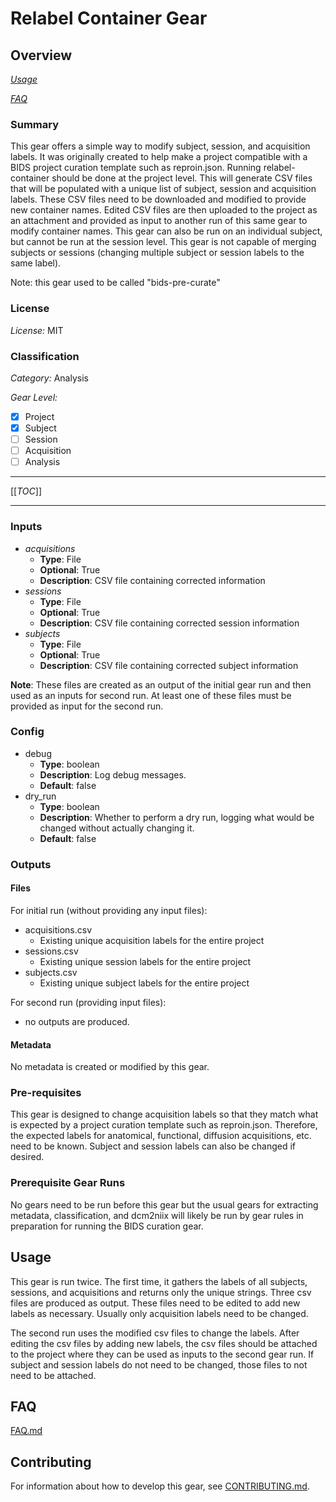 # Relabel Container Gear

## Overview

*[Usage](#usage)*

*[FAQ](#faq)*

### Summary

This gear offers a simple way to modify subject, session, and acquisition labels. It was originally created to help make a project compatible with a BIDS project curation template such as reproin.json. Running relabel-container should be done at the project level.  This will generate CSV files that will be populated with a unique list of subject, session and acquisition labels.  These CSV files need to be downloaded and modified to provide new container names. Edited CSV files are then uploaded to the project as an attachment and provided as input to another run of this same gear to modify container names.  This gear can also be run on an individual subject, but cannot be run at the session level.  This gear is not capable of merging subjects or sessions (changing multiple subject or session labels to the same label).

Note: this gear used to be called "bids-pre-curate"

### License 

*License:* MIT

### Classification

*Category:* Analysis

*Gear Level:*

- [X] Project
- [X] Subject
- [ ] Session
- [ ] Acquisition
- [ ] Analysis

----

[[_TOC_]]

----

### Inputs

* *acquisitions*
    - **Type**: File
    - **Optional**: True
    - **Description**: CSV file containing corrected information
* *sessions*
    - **Type**: File
    - **Optional**: True
    - **Description**: CSV file containing corrected session information
* *subjects*
    - **Type**: File
    - **Optional**: True
    - **Description**: CSV file containing corrected subject information

**Note**: These files are created as an output of the initial gear run and then used as an inputs for second run.  At least one of these files must be provided as input for the second run.

### Config

* debug
    - **Type**: boolean
    - **Description**: Log debug messages.
    - **Default**: false
* dry_run
    - **Type**: boolean
    - **Description**: Whether to perform a dry run, logging what would be changed without actually changing it.
    - **Default**: false

### Outputs

#### Files

For initial run (without providing any input files):
- acquisitions.csv
  - Existing unique acquisition labels for the entire project
- sessions.csv
  - Existing unique session labels for the entire project
- subjects.csv
  - Existing unique subject labels for the entire project

For second run (providing input files):
- no outputs are produced.

#### Metadata

No metadata is created or modified by this gear.

### Pre-requisites

This gear is designed to change acquisition labels so that they match what is expected by a project curation template such as reproin.json.  Therefore, the expected labels for anatomical, functional, diffusion acquisitions, etc. need to be known.  Subject and session labels can also be changed if desired.

### Prerequisite Gear Runs

No gears need to be run before this gear but the usual gears for extracting metadata, classification, and dcm2niix will likely be run by gear rules in preparation for running the BIDS curation gear.

## Usage

This gear is run twice.  The first time, it gathers the labels of all subjects, sessions, and acquisitions and returns only the unique strings.  Three csv files are produced as output.  These files need to be edited to add new labels as necessary.  Usually only acquisition labels need to be changed.  

The second run uses the modified csv files to change the labels.  After editing the csv files by adding new labels, the csv files should be attached to the project where they can be used as inputs to the second gear run.  If subject and session labels do not need to be changed, those files to not need to be attached.

## FAQ

[FAQ.md](FAQ.md)

## Contributing

For information about how to develop this gear, see [CONTRIBUTING.md](CONTRIBUTING.md).
<!-- markdownlint-disable-file -->
